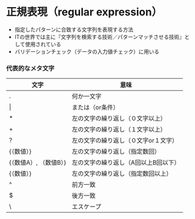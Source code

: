 # 正規表現（regular expression）  
- 指定したパターンに合致する文字列を表現する方法  
- ITの世界では主に『文字列を検索する技術／パターンマッチさせる技術』として使用されている  
- バリデーションチェック（データの入力値チェック）に用いる  
  
### 代表的なメタ文字
| 文字                   | 意味                                  | 
| ---------------------- | ------------------------------------ | 
| .                      | 何か一文字                           | 
| &#124;                 | または（or条件）                     | 
| *                      | 左の文字の繰り返し（０文字以上）     | 
| +                      | 左の文字の繰り返し（１文字以上）     | 
| ?                      | 左の文字の繰り返し（０文字or１文字） | 
| {（数値）}             | 左の文字の繰り返し（指定数回）       | 
| {（数値A）, （数値B）}  | 左の文字の繰り返し（A回以上B回以下） | 
| {（数値）}             | 左の文字の繰り返し（指定数回以上）   | 
| ^                      | 前方一致                             | 
| $                      | 後方一致                             | 
| \                      | エスケープ                           | 

